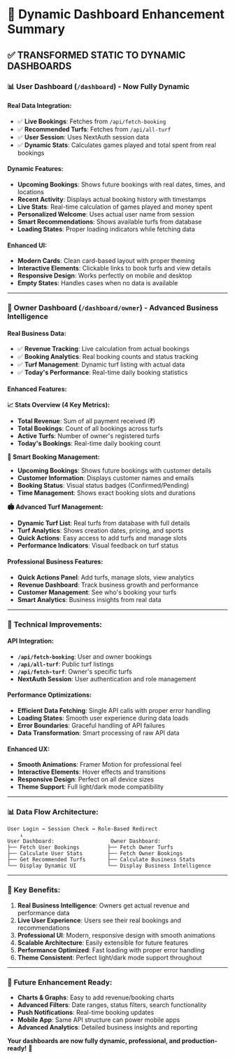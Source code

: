 # 🚀 Dynamic Dashboard Enhancement Summary

## ✅ **TRANSFORMED STATIC TO DYNAMIC DASHBOARDS**

### 📊 **User Dashboard (`/dashboard`) - Now Fully Dynamic**

#### **Real Data Integration:**
- ✅ **Live Bookings**: Fetches from `/api/fetch-booking`
- ✅ **Recommended Turfs**: Fetches from `/api/all-turf`  
- ✅ **User Session**: Uses NextAuth session data
- ✅ **Dynamic Stats**: Calculates games played and total spent from real bookings

#### **Dynamic Features:**
- **Upcoming Bookings**: Shows future bookings with real dates, times, and locations
- **Recent Activity**: Displays actual booking history with timestamps
- **Live Stats**: Real-time calculation of games played and money spent
- **Personalized Welcome**: Uses actual user name from session
- **Smart Recommendations**: Shows available turfs from database
- **Loading States**: Proper loading indicators while fetching data

#### **Enhanced UI:**
- **Modern Cards**: Clean card-based layout with proper theming
- **Interactive Elements**: Clickable links to book turfs and view details
- **Responsive Design**: Works perfectly on mobile and desktop
- **Empty States**: Handles cases when no data is available

---

### 🏢 **Owner Dashboard (`/dashboard/owner`) - Advanced Business Intelligence**

#### **Real Business Data:**
- ✅ **Revenue Tracking**: Live calculation from actual bookings
- ✅ **Booking Analytics**: Real booking counts and status tracking
- ✅ **Turf Management**: Dynamic turf listing with actual data
- ✅ **Today's Performance**: Real-time daily booking statistics

#### **Enhanced Features:**

**📈 Stats Overview (4 Key Metrics):**
- **Total Revenue**: Sum of all payment received (₹)
- **Total Bookings**: Count of all bookings across turfs
- **Active Turfs**: Number of owner's registered turfs
- **Today's Bookings**: Real-time daily booking count

**📅 Smart Booking Management:**
- **Upcoming Bookings**: Shows future bookings with customer details
- **Customer Information**: Displays customer names and emails
- **Booking Status**: Visual status badges (Confirmed/Pending)
- **Time Management**: Shows exact booking slots and durations

**🏟️ Advanced Turf Management:**
- **Dynamic Turf List**: Real turfs from database with full details
- **Turf Analytics**: Shows creation dates, pricing, and sports
- **Quick Actions**: Easy access to add turfs and manage slots
- **Performance Indicators**: Visual feedback on turf status

#### **Professional Business Features:**
- **Quick Actions Panel**: Add turfs, manage slots, view analytics
- **Revenue Dashboard**: Track business growth and performance
- **Customer Management**: See who's booking your turfs
- **Smart Analytics**: Business insights from real data

---

### 🔧 **Technical Improvements:**

#### **API Integration:**
- **`/api/fetch-booking`**: User and owner bookings
- **`/api/all-turf`**: Public turf listings
- **`/api/fetch-turf`**: Owner's specific turfs
- **NextAuth Session**: User authentication and role management

#### **Performance Optimizations:**
- **Efficient Data Fetching**: Single API calls with proper error handling
- **Loading States**: Smooth user experience during data loads
- **Error Boundaries**: Graceful handling of API failures
- **Data Transformation**: Smart processing of raw API data

#### **Enhanced UX:**
- **Smooth Animations**: Framer Motion for professional feel
- **Interactive Elements**: Hover effects and transitions
- **Responsive Design**: Perfect on all device sizes
- **Theme Support**: Full light/dark mode compatibility

---

### 📊 **Data Flow Architecture:**

```
User Login → Session Check → Role-Based Redirect
    ↓
User Dashboard:                  Owner Dashboard:
├── Fetch User Bookings         ├── Fetch Owner Turfs
├── Calculate User Stats        ├── Fetch Owner Bookings  
├── Get Recommended Turfs       ├── Calculate Business Stats
└── Display Dynamic UI          └── Display Business Intelligence
```

---

### 🎯 **Key Benefits:**

1. **Real Business Intelligence**: Owners get actual revenue and performance data
2. **Live User Experience**: Users see their real bookings and recommendations
3. **Professional UI**: Modern, responsive design with smooth animations
4. **Scalable Architecture**: Easily extensible for future features
5. **Performance Optimized**: Fast loading with proper error handling
6. **Theme Consistent**: Perfect light/dark mode support throughout

---

### 🔮 **Future Enhancement Ready:**
- **Charts & Graphs**: Easy to add revenue/booking charts
- **Advanced Filters**: Date ranges, status filters, search functionality
- **Push Notifications**: Real-time booking updates
- **Mobile App**: Same API structure can power mobile apps
- **Advanced Analytics**: Detailed business insights and reporting

**Your dashboards are now fully dynamic, professional, and production-ready!** 🚀
